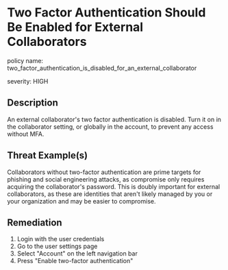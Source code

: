 # Two Factor Authentication Should Be Enabled for External Collaborators

policy name: two_factor_authentication_is_disabled_for_an_external_collaborator

severity: HIGH

## Description

An external collaborator's two factor authentication is disabled. Turn it on in
the collaborator setting, or globally in the account, to prevent any access
without MFA.

## Threat Example(s)

Collaborators without two-factor authentication are prime targets for phishing
and social engineering attacks, as compromise only requires acquiring the
collaborator's password.
This is doubly important for external collaborators, as these are identities
that aren't likely managed by you or your organization and may be easier to
compromise.

## Remediation

1. Login with the user credentials
2. Go to the user settings page
3. Select "Account" on the left navigation bar
4. Press "Enable two-factor authentication"
